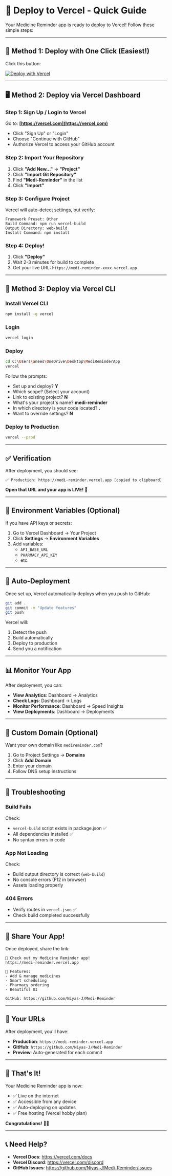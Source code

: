 # 🚀 Deploy to Vercel - Quick Guide

Your Medicine Reminder app is ready to deploy to Vercel! Follow these simple steps:

---

## 🎯 Method 1: Deploy with One Click (Easiest!)

Click this button:

[![Deploy with Vercel](https://vercel.com/button)](https://vercel.com/new/clone?repository-url=https://github.com/Niyas-J/Medi-Reminder)

---

## 🖥️ Method 2: Deploy via Vercel Dashboard

### Step 1: Sign Up / Login to Vercel

Go to: **[https://vercel.com](https://vercel.com)**

- Click "Sign Up" or "Login"
- Choose "Continue with GitHub"
- Authorize Vercel to access your GitHub account

### Step 2: Import Your Repository

1. Click **"Add New..."** → **"Project"**
2. Click **"Import Git Repository"**
3. Find **"Medi-Reminder"** in the list
4. Click **"Import"**

### Step 3: Configure Project

Vercel will auto-detect settings, but verify:

```
Framework Preset: Other
Build Command: npm run vercel-build
Output Directory: web-build
Install Command: npm install
```

### Step 4: Deploy!

1. Click **"Deploy"**
2. Wait 2-3 minutes for build to complete
3. Get your live URL: `https://medi-reminder-xxxx.vercel.app`

---

## 📱 Method 3: Deploy via Vercel CLI

### Install Vercel CLI

```bash
npm install -g vercel
```

### Login

```bash
vercel login
```

### Deploy

```bash
cd C:\Users\anees\OneDrive\Desktop\MediReminderApp
vercel
```

Follow the prompts:
- Set up and deploy? **Y**
- Which scope? (Select your account)
- Link to existing project? **N**
- What's your project's name? **medi-reminder**
- In which directory is your code located? **.**
- Want to override settings? **N**

### Deploy to Production

```bash
vercel --prod
```

---

## ✅ Verification

After deployment, you should see:

```
✅ Production: https://medi-reminder.vercel.app [copied to clipboard]
```

**Open that URL and your app is LIVE!** 🎉

---

## 🔧 Environment Variables (Optional)

If you have API keys or secrets:

1. Go to Vercel Dashboard → Your Project
2. Click **Settings** → **Environment Variables**
3. Add variables:
   - `API_BASE_URL`
   - `PHARMACY_API_KEY`
   - etc.

---

## 🔄 Auto-Deployment

Once set up, Vercel automatically deploys when you push to GitHub:

```bash
git add .
git commit -m "Update features"
git push
```

Vercel will:
1. Detect the push
2. Build automatically
3. Deploy to production
4. Send you a notification

---

## 📊 Monitor Your App

After deployment, you can:

- **View Analytics**: Dashboard → Analytics
- **Check Logs**: Dashboard → Logs
- **Monitor Performance**: Dashboard → Speed Insights
- **View Deployments**: Dashboard → Deployments

---

## 🎨 Custom Domain (Optional)

Want your own domain like `medireminder.com`?

1. Go to Project Settings → **Domains**
2. Click **Add Domain**
3. Enter your domain
4. Follow DNS setup instructions

---

## 🐛 Troubleshooting

### Build Fails

Check:
- `vercel-build` script exists in package.json ✅
- All dependencies installed ✅
- No syntax errors in code

### App Not Loading

Check:
- Build output directory is correct (`web-build`)
- No console errors (F12 in browser)
- Assets loading properly

### 404 Errors

- Verify routes in `vercel.json` ✅
- Check build completed successfully

---

## 📱 Share Your App!

Once deployed, share the link:

```
🎉 Check out my Medicine Reminder app!
https://medi-reminder.vercel.app

💊 Features:
- Add & manage medicines
- Smart scheduling
- Pharmacy ordering
- Beautiful UI

GitHub: https://github.com/Niyas-J/Medi-Reminder
```

---

## 🎯 Your URLs

After deployment, you'll have:

- **Production**: `https://medi-reminder.vercel.app`
- **GitHub**: `https://github.com/Niyas-J/Medi-Reminder`
- **Preview**: Auto-generated for each commit

---

## 🎉 That's It!

Your Medicine Reminder app is now:
- ✅ Live on the internet
- ✅ Accessible from any device
- ✅ Auto-deploying on updates
- ✅ Free hosting (Vercel hobby plan)

**Congratulations!** 🚀💊

---

## 📞 Need Help?

- **Vercel Docs**: https://vercel.com/docs
- **Vercel Discord**: https://vercel.com/discord
- **GitHub Issues**: https://github.com/Niyas-J/Medi-Reminder/issues

